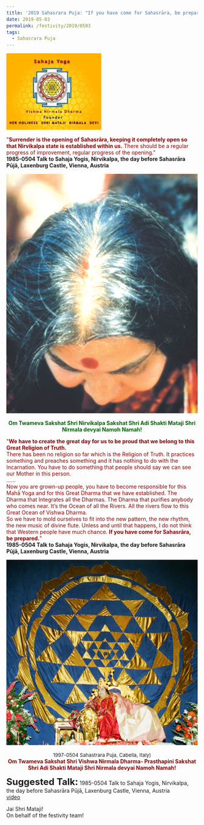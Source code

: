 ```yaml
---
title: '2019 Sahasrara Puja: "If you have come for Sahasrāra, be prepared"'
date: 2019-05-03
permalink: /festivity/2019/0503
tags:
  - Sahasrara Puja
---
```


![PICTURE 1](/images/image1.png)

<p>
<font color="DarkRed">"<b>Surrender is the opening of Sahasrāra, keeping it completely open so that Nirvikalpa state is established within us.</b> There should be a regular progress of improvement, regular progress of the opening."</font><br>
<b>1985-0504 Talk to Sahaja Yogis, Nirvikalpa, the day before Sahasrāra Pūjā, Laxenburg Castle, Vienna, Austria</b>
</p>

<div style="text-align: center"><img src="/images/image92.png" /></div>

<p style="color:DarkGreen; text-align:center;">
<b>Om Twameva Sakshat Shri Nirvikalpa Sakshat Shri Adi Shakti Mataji Shri Nirmala devyai Namoh Namah!</b>
</p>

<p>
<font color="DarkRed">"<b>We have to create the great day for us to be proud that we belong to this Great Religion of Truth.</b><br>
There has been no religion so far which is the Religion of Truth. It practices something and preaches something and it has nothing to do with the Incarnation. You have to do something that people should say we can see our Mother in this person.<br>
......<br>
Now you are grown-up people, you have to become responsible for this Mahā Yoga and for this Great Dharma that we have established. The Dharma that Integrates all the Dharmas. The Dharma that purifies anybody who comes near. It’s the Ocean of all the Rivers. All the rivers flow to this Great Ocean of Vishwa Dharma.<br>
So we have to mold ourselves to fit into the new pattern, the new rhythm, the new music of divine flute. Unless and until that happens, I do not think that Western people have much chance. <b>If you have come for Sahasrāra, be prepared.</b>"</font><br>
<b>1985-0504 Talk to Sahaja Yogis, Nirvikalpa, the day before Sahasrāra Pūjā, Laxenburg Castle, Vienna, Austria</b>
</p>

<div style="text-align: center"><img src="/images/image93.png" /></div>

<p style="text-align:center;">
<font size="-1">1997-0504 Sahastrara Puja, Cabella, Italy)</font><br>
<font color="DarkRed"><b>Om Twameva Sakshat Shri Vishwa Nirmala Dharma- Prasthapini Sakshat Shri Adi Shakti Mataji Shri Nirmala devyai Namoh Namah!</b></font>
</p>

<font size="+2"><b>Suggested Talk:</b></font> 1985-0504 Talk to Sahaja Yogis, Nirvikalpa, the day before Sahasrāra Pūjā, Laxenburg Castle, Vienna, Austria<br><a href="https://www.youtube.com/watch?time_continue=1&v=UnELWtFpbfc"> video</a><br>

Jai Shri Mataji!<br>
On behalf of the festivity team!